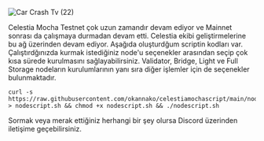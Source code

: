 ![Car Crash Tv (22)](https://github.com/okannako/celestiamochascript/assets/73176377/f005e199-f5f9-4002-a444-e683baa2f01b)

Celestia Mocha Testnet çok uzun zamandır devam ediyor ve Mainnet sonrası da çalışmaya durmadan devam etti. Celestia ekibi geliştirmelerine bu ağ üzerinden devam ediyor. Aşağıda oluşturdğum scriptin kodları var. Çalıştırdğınızda kurmak istediğiniz node'u seçenekler arasından seçip çok kısa sürede kurulmasını sağlayabilirsiniz. Validator, Bridge, Light ve Full Storage nodeların kurulumlarının yanı sıra diğer işlemler için de seçenekler bulunmaktadır.

```
curl -s https://raw.githubusercontent.com/okannako/celestiamochascript/main/nodescript.sh > nodescript.sh && chmod +x nodescript.sh && ./nodescript.sh
```

Sormak veya merak ettiğiniz herhangi bir şey olursa Discord üzerinden iletişime geçebilirsiniz.
